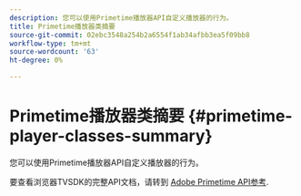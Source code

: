 ```yaml
---
description: 您可以使用Primetime播放器API自定义播放器的行为。
title: Primetime播放器类摘要
source-git-commit: 02ebc3548a254b2a6554f1ab34afbb3ea5f09bb8
workflow-type: tm+mt
source-wordcount: '63'
ht-degree: 0%

---
```


# Primetime播放器类摘要 {#primetime-player-classes-summary}

您可以使用Primetime播放器API自定义播放器的行为。

要查看浏览器TVSDK的完整API文档，请转到 [Adobe Primetime API参考](https://help.adobe.com/en_US/primetime/api/index.html#api-Adobe_Primetime_API_References).

